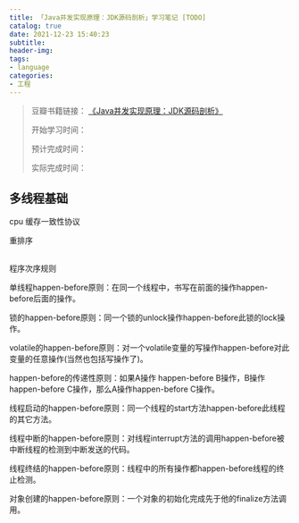 ```yaml
---
title: 「Java并发实现原理：JDK源码剖析」学习笔记 [TODO]
catalog: true
date: 2021-12-23 15:40:23
subtitle:
header-img:
tags:
- language
categories:
- 工程
---
```

> 豆瓣书籍链接：
> [《Java并发实现原理：JDK源码剖析》](https://book.douban.com/subject/35013531/)
> 
> 开始学习时间：
> 
> 预计完成时间：
> 
> 实际完成时间：

## 多线程基础

cpu 缓存一致性协议

重排序

## 

程序次序规则

单线程happen-before原则：在同一个线程中，书写在前面的操作happen-before后面的操作。

锁的happen-before原则：同一个锁的unlock操作happen-before此锁的lock操作。

volatile的happen-before原则：对一个volatile变量的写操作happen-before对此变量的任意操作(当然也包括写操作了)。

happen-before的传递性原则：如果A操作 happen-before B操作，B操作happen-before C操作，那么A操作happen-before C操作。

线程启动的happen-before原则：同一个线程的start方法happen-before此线程的其它方法。

线程中断的happen-before原则：对线程interrupt方法的调用happen-before被中断线程的检测到中断发送的代码。

线程终结的happen-before原则：线程中的所有操作都happen-before线程的终止检测。

对象创建的happen-before原则：一个对象的初始化完成先于他的finalize方法调用。
